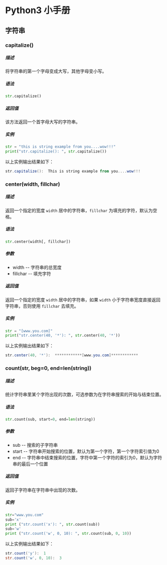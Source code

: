 # Python3 小手册

## 字符串

### capitalize()

##### 描述

将字符串的第一个字母变成大写，其他字母变小写。

##### 语法

```python
str.capitalize()
```

##### 返回值

该方法返回一个首字母大写的字符串。

##### 实例

```python
str = "this is string example from you....wow!!!"
print("str.capitalize(): ", str.capitalize())
```

以上实例输出结果如下：

```powershell
str.capitalize():  This is string example from you....wow!!!
```

### center(width, fillchar)

##### 描述

返回一个指定的宽度 `width` 居中的字符串，`fillchar` 为填充的字符，默认为空格。

##### 语法

```python
str.center(width[, fillchar])
```

##### 参数

- width -- 字符串的总宽度
- fillchar -- 填充字符

##### 返回值

返回一个指定的宽度 `width` 居中的字符串，如果 `width` 小于字符串宽度直接返回字符串，否则使用 `fillchar` 去填充。

##### 实例

```python
str = "[www.you.com]"
print("str.center(40, '*'): ", str.center(40, '*'))
```

以上实例输出结果如下：

```powershell
str.center(40, '*'):  ************[www.you.com]************
```

### count(str, beg=0, end=len(string))

##### 描述

统计字符串里某个字符出现的次数，可选参数为在字符串搜索的开始与结束位置。

##### 语法

```python
str.count(sub, start=0, end=len(string))
```

##### 参数

- sub -- 搜索的子字符串
- start -- 字符串开始搜索的位置，默认为第一个字符，第一个字符索引值为0
- end -- 字符串中结束搜索的位置，字符中第一个字符的索引为0，默认为字符串的最后一个位置

##### 返回值

返回子字符串在字符串中出现的次数。

##### 实例

```python
str="www.you.com"
sub='x'
print ("str.count('x'): ", str.count(sub))
sub='w'
print ("str.count('w', 0, 10): ", str.count(sub, 0, 10))
```

以上实例输出结果如下：

```powershell
str.count('y'):  1
str.count('w', 0, 10):  3
```
